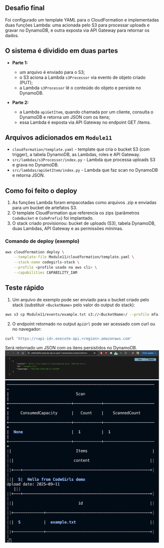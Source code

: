 ## Desafio final

Foi configurado um template YAML para o CloudFormation e implementadas duas funções Lambda: uma acionada pelo S3 para processar uploads e gravar no DynamoDB, e outra exposta via API Gateway para retornar os dados.

## O sistema é dividido em duas partes

- **Parte 1:**
	- um arquivo é enviado para o S3;
	- o S3 aciona a Lambda `s3Processor` via evento de objeto criado (PUT);
	- a Lambda `s3Processor` lê o conteúdo do objeto e persiste no DynamoDB.

- **Parte 2:**
	- a Lambda `apiGetItem`, quando chamada por um cliente, consulta o DynamoDB e retorna um JSON com os itens;
	- essa Lambda é exposta via API Gateway no endpoint GET /items.

## Arquivos adicionados em `Module11`

- `cloudformation/template.yaml` - template que cria o bucket S3 (com trigger), a tabela DynamoDB, as Lambdas, roles e API Gateway.
- `src/lambdas/s3Processor/index.py` - Lambda que processa uploads S3 e grava no DynamoDB.
- `src/lambdas/apiGetItem/index.py` - Lambda que faz scan no DynamoDB e retorna JSON.


## Como foi feito o deploy

1. As funções Lambda foram empacotadas como arquivos .zip e enviadas para um bucket de artefatos S3.
2. O template CloudFormation que referencia os zips (parâmetros `CodeBucket` e `CodePrefix`) foi implantado.
3. O stack criado provisionou: bucket de uploads (S3), tabela DynamoDB, duas Lambdas, API Gateway e as permissões mínimas.

### Comando de deploy (exemplo)

```bash
aws cloudformation deploy \
	--template-file Module11/cloudformation/template.yaml \
	--stack-name codegirls-stack \
	--profile <profile usado na aws cli> \
	--capabilities CAPABILITY_IAM
```

## Teste rápido

1. Um arquivo de exemplo pode ser enviado para o bucket criado pelo stack (substituir `<BucketName>` pelo valor do output do stack):

```bash
aws s3 cp Module11/events/example.txt s3://<BucketName>/ --profile mfa-profile
```

2. O endpoint retornado no output `ApiUrl` pode ser acessado com curl ou no navegador:

```bash
curl 'https://<api-id>.execute-api.<region>.amazonaws.com'
```

Será retornado um JSON com os itens persistidos no DynamoDB.
![alt text](./images/image1.png)
![alt text](./images/image.png)

